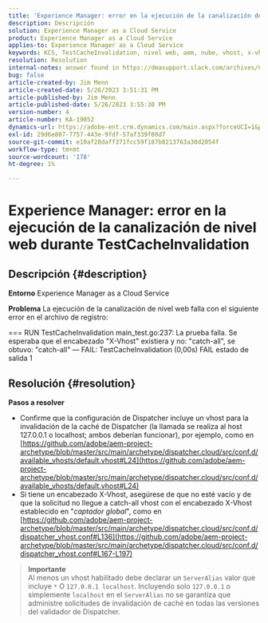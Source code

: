 ```yaml
---
title: 'Experience Manager: error en la ejecución de la canalización de nivel web durante TestCacheInvalidation'
description: Descripción
solution: Experience Manager as a Cloud Service
product: Experience Manager as a Cloud Service
applies-to: Experience Manager as a Cloud Service
keywords: KCS, TestCacheInvalidation, nivel web, aem, nube, vhost, x-vhost, solución de problemas, Experience Manager, error en la ejecución de la canalización, error
resolution: Resolution
internal-notes: answer found in https://dmasupport.slack.com/archives/C013SBSHPKK/p1645102872540889?thread_ts=1645102277.855389&cid=C013SBSHPKK
bug: false
article-created-by: Jim Menn
article-created-date: 5/26/2023 3:51:31 PM
article-published-by: Jim Menn
article-published-date: 5/26/2023 3:55:30 PM
version-number: 4
article-number: KA-19052
dynamics-url: https://adobe-ent.crm.dynamics.com/main.aspx?forceUCI=1&pagetype=entityrecord&etn=knowledgearticle&id=7a6df82b-ddfb-ed11-8849-6045bd006e5a
exl-id: 29d6e807-7757-443e-9fdf-57af339f00d7
source-git-commit: e10af28daff371fcc59f187b8213763a30d2054f
workflow-type: tm+mt
source-wordcount: '178'
ht-degree: 1%

---
```


# Experience Manager: error en la ejecución de la canalización de nivel web durante TestCacheInvalidation

## Descripción {#description}


<b>Entorno</b>
Experience Manager as a Cloud Service

<b>Problema</b>
La ejecución de la canalización de nivel web falla con el siguiente error en el archivo de registro:

=== RUN TestCacheInvalidation main_test.go:237: La prueba falla. Se esperaba que el encabezado &quot;X-Vhost&quot; existiera y no: &quot;catch-all&quot;, se obtuvo: &quot;catch-all&quot; — FAIL: TestCacheInvalidation (0,00s) FAIL estado de salida 1


## Resolución {#resolution}

<b>Pasos a resolver</b>

- Confirme que la configuración de Dispatcher incluye un vhost para la invalidación de la caché de Dispatcher (la llamada se realiza al host 127.0.0.1 o localhost; ambos deberían funcionar), por ejemplo, como en [https://github.com/adobe/aem-project-archetype/blob/master/src/main/archetype/dispatcher.cloud/src/conf.d/available_vhosts/default.vhost#L24](https://github.com/adobe/aem-project-archetype/blob/master/src/main/archetype/dispatcher.cloud/src/conf.d/available_vhosts/default.vhost#L24)
- Si tiene un encabezado X-Vhost, asegúrese de que no esté vacío y de que la solicitud no llegue a catch-all vhost con el encabezado X-Vhost establecido en &quot;*captador global*&quot;, como en [https://github.com/adobe/aem-project-archetype/blob/master/src/main/archetype/dispatcher.cloud/src/conf.d/dispatcher_vhost.conf#L136](https://github.com/adobe/aem-project-archetype/blob/master/src/main/archetype/dispatcher.cloud/src/conf.d/dispatcher_vhost.conf#L167-L197)

> **Importante**\
> Al menos un vhost habilitado debe declarar un `ServerAlias` valor que incluye `*` O `127.0.0.1 localhost`. Incluyendo solo `127.0.0.1` o simplemente `localhost` en el `ServerAlias` no se garantiza que administre solicitudes de invalidación de caché en todas las versiones del validador de Dispatcher.
